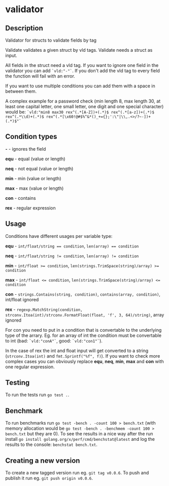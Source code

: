 # validator

## Description

Validator for structs to validate fields by tag

Validate validates a given struct by vld tags.
Validate needs a struct as input.

All fields in the struct need a vld tag.
If you want to ignore one field in the validator you can add `` `vld:"-"` ``.
If you don't add the vld tag to every field the function will fail with an error.

If you want to use multiple conditions you can add them with a space in between them.

A complex example for a password check (min length 8, max length 30, at least one capital letter, one small letter, one digit and one special character) would be:
`` `vld:"min8 max30 rex^(.*[A-Z])+(.*)$ rex^(.*[a-z])+(.*)$ rex^(.*\\d)+(.*)$ rex^(.*[\x60!@#$%^&*()_+={};':\"|\\,.<>/?~-])+(.*)$"` ``

## Condition types

**-** - ignores the field

**equ** - equal (value or length)

**neq** - not equal (value or length)

**min** - min (value or length)

**max** - max (value or length)

**con** - contains

**rex** - regular expression

## Usage

Conditions have different usages per variable type:

**equ** - `int/float/string == condition`, `len(array) == condition`

**neq** - `int/float/string != condition`, `len(array) != condition`

**min** - `int/float >= condition`, `len(strings.TrimSpace(string)/array) >= condition`

**max** - `int/float <= condition`, `len(strings.TrimSpace(string)/array) <= condition`

**con** - `strings.Contains(string, condition)`, `contains(array, condition)`, int/float ignored

**rex** - `regexp.MatchString(condition, strconv.Itoa(int)/strconv.FormatFloat(float, 'f', 3, 64)/string)`, array ignored

For con you need to put in a condition that is convertable to the underlying type of the arrary.
Eg. for an array of int the condition must be convertable to int (bad: `` `vld:"conA"` ``, good: `` `vld:"con1"` ``).

In the case of rex the int and float input will get converted to a string (`strconv.Itoa(int)` and `fmt.Sprintf("%f", f)`).
If you want to check more complex cases you can obviously replace **equ**, **neq**, **min**, **max** and **con** with one regular expression.

## Testing

To run the tests run `go test .`.

## Benchmark

To run benchmarks run `go test -bench . -count 100 > bench.txt` (with memory allocation would be `go test -bench . -benchmem -count 100 > bench.txt` but they are 0). To see the results in a nice way after the run install `go install golang.org/x/perf/cmd/benchstat@latest` and log the results to the console: `benchstat bench.txt`.

## Creating a new version

To create a new tagged version run eg. `git tag v0.0.6`. To push and publish it run eg. `git push origin v0.0.6`.